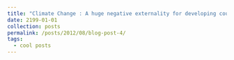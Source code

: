 ```yaml
---
title: "Climate Change : A huge negative externality for developing countries"
date: 2199-01-01
collection: posts
permalink: /posts/2012/08/blog-post-4/
tags:
  - cool posts
---
```


